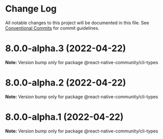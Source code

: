# Change Log

All notable changes to this project will be documented in this file.
See [Conventional Commits](https://conventionalcommits.org) for commit guidelines.

# 8.0.0-alpha.3 (2022-04-22)

**Note:** Version bump only for package @react-native-community/cli-types





# 8.0.0-alpha.2 (2022-04-22)

**Note:** Version bump only for package @react-native-community/cli-types





# 8.0.0-alpha.1 (2022-04-22)

**Note:** Version bump only for package @react-native-community/cli-types
